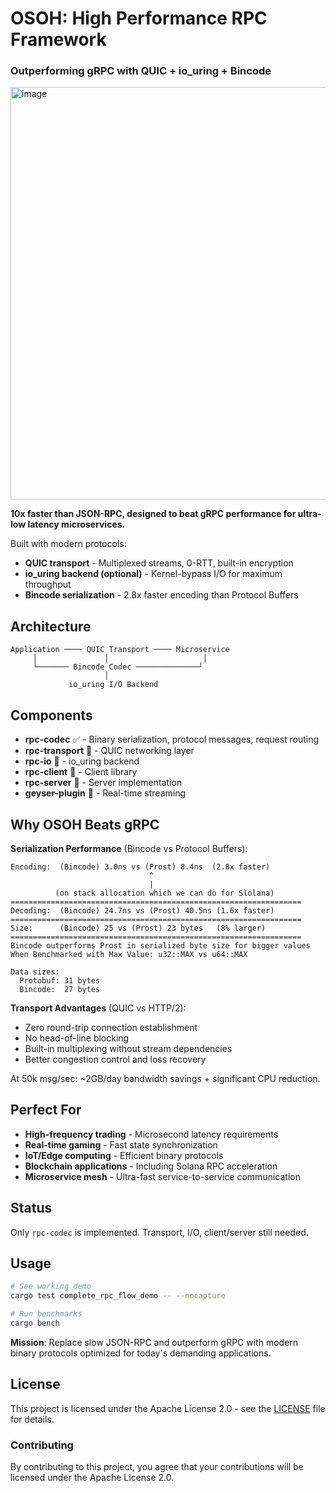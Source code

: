 # OSOH: High Performance RPC Framework
### Outperforming gRPC with QUIC + io_uring + Bincode
<img width="1650" height="660" alt="image" src="https://github.com/user-attachments/assets/76619c32-de81-43fe-8ee1-bfecc7bd91de" />


**10x faster than JSON-RPC, designed to beat gRPC performance for ultra-low latency microservices.**

Built with modern protocols:
- **QUIC transport** - Multiplexed streams, 0-RTT, built-in encryption  
- **io_uring backend (optional)** - Kernel-bypass I/O for maximum throughput
- **Bincode serialization** - 2.8x faster encoding than Protocol Buffers

## Architecture

```
Application ──── QUIC Transport ──── Microservice
     │               │                     │
     └─────── Bincode Codec ──────────────┘
                     │
             io_uring I/O Backend
```

## Components

- **rpc-codec** ✅ - Binary serialization, protocol messages, request routing
- **rpc-transport** 🚧 - QUIC networking layer
- **rpc-io** 🚧 - io_uring backend
- **rpc-client** 🚧 - Client library
- **rpc-server** 🚧 - Server implementation
- **geyser-plugin** 🚧 - Real-time streaming

## Why OSOH Beats gRPC

**Serialization Performance** (Bincode vs Protocol Buffers):

```
Encoding:  (Bincode) 3.0ns vs (Prost) 8.4ns  (2.8x faster) 
                               ^
                               |
          (on stack allocation which we can do for Slolana)
=================================================================
Decoding:  (Bincode) 24.7ns vs (Prost) 40.5ns (1.6x faster)
=================================================================
Size:      (Bincode) 25 vs (Prost) 23 bytes   (8% larger)
=================================================================
Bincode outperforms Prost in serialized byte size for bigger values
When Benchmarked with Max Value: u32::MAX vs u64::MAX 

Data sizes:
  Protobuf: 31 bytes
  Bincode:  27 bytes
```

**Transport Advantages** (QUIC vs HTTP/2):
- Zero round-trip connection establishment
- No head-of-line blocking
- Built-in multiplexing without stream dependencies
- Better congestion control and loss recovery

At 50k msg/sec: ~2GB/day bandwidth savings + significant CPU reduction.

## Perfect For

- **High-frequency trading** - Microsecond latency requirements
- **Real-time gaming** - Fast state synchronization  
- **IoT/Edge computing** - Efficient binary protocols
- **Blockchain applications** - Including Solana RPC acceleration
- **Microservice mesh** - Ultra-fast service-to-service communication

## Status

Only `rpc-codec` is implemented. Transport, I/O, client/server still needed.

## Usage

```bash
# See working demo
cargo test complete_rpc_flow_demo -- --nocapture

# Run benchmarks
cargo bench
```

**Mission**: Replace slow JSON-RPC and outperform gRPC with modern binary protocols optimized for today's demanding applications.

## License

This project is licensed under the Apache License 2.0 - see the [LICENSE](LICENSE) file for details.

### Contributing

By contributing to this project, you agree that your contributions will be licensed under the Apache License 2.0.
